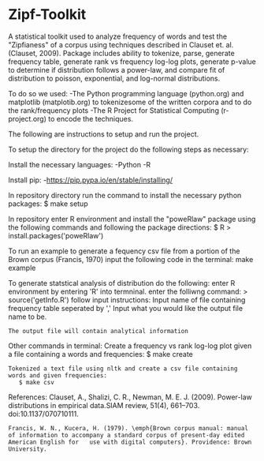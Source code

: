 # Zipf-Toolkit

A statistical toolkit used to analyze frequency of words and test the "Zipfianess" of a corpus using techniques described in Clauset et. al. (Clauset, 2009). Package includes ability to tokenize, parse, generate frequency table, generate rank vs frequency log-log plots, generate p-value to determine if distribution follows a power-law, and compare fit of distribution to poisson, exponential, and log-normal distributions. 

To do so we used:
    -The Python programming language (python.org) and matplotlib (matplotib.org) to tokenizesome of the written corpora and to do the rank/frequency plots 
    -The R Project for Statistical Computing (r-project.org) to encode the techniques.


The following are instructions to setup and run the project.

To setup the directory for the project do the following steps as necessary: 

  Install the necessary languages:
    -Python
    -R
  
  Install pip:
    -https://pip.pypa.io/en/stable/installing/
    
  In repository directory run the command to install the necessary python packages:
    $ make setup
    
  In repository enter R environment and install the "poweRlaw" package using the following commands and following the package directions:
    $ R
    > install.packages('poweRlaw')
    
    
To run an example to generate a fequency csv file from a portion of the Brown corpus (Francis, 1970) input the following code in the terminal:
    make example

To generate statstical analysis of distribution do the following:
    enter R environment by entering 'R' into termninal.
    enter the folliwng command:
      > source('getInfo.R')
    follow input instructions:
      Input name of file containing frequency table seperated by ','
      Input what you would like the output file name to be.
    
    The output file will contain analytical information 
      
Other commands in terminal:
    Create a frequency vs rank log-log plot given a file containing a words and frequencies:
       $ make create
    
    Tokenized a text file using nltk and create a csv file containing words and given frequencies:
       $ make csv
    
  References:
    Clauset, A., Shalizi, C. R., Newman, M. E. J. (2009). Power-law distributions in empirical data.SIAM review, 51(4), 661–703. doi:10.1137/070710111.
    
    Francis, W. N., Kucera, H. (1979). \emph{Brown corpus manual: manual of information to accompany a standard corpus of present-day edited American English for   use with digital computers}. Providence: Brown University.
    
